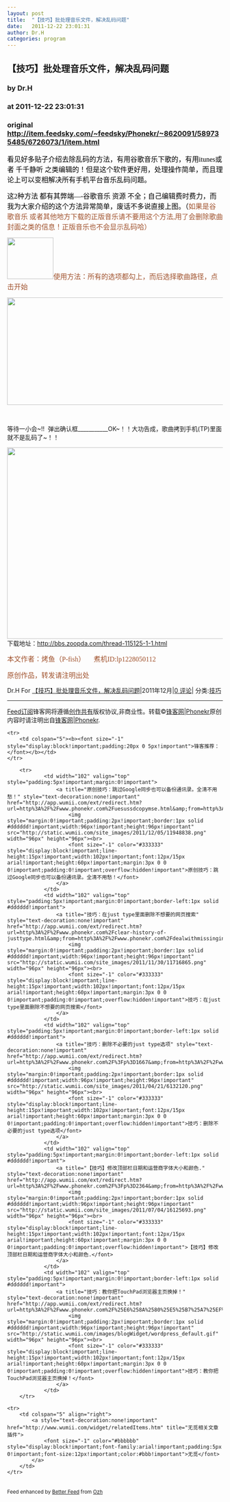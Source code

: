```yaml
---
layout: post
title:  "【技巧】批处理音乐文件，解决乱码问题"
date:   2011-12-22 23:01:31
author: Dr.H
categories: program
---
```


## 【技巧】批处理音乐文件，解决乱码问题
### by Dr.H
### at 2011-12-22 23:01:31
### original <http://item.feedsky.com/~feedsky/Phonekr/~8620091/589735485/6726073/1/item.html>

<p><span style="font-family:黑体"><span style="font-size:medium"><span style="color:black">看见好多贴子介绍去除乱码的方法，有用谷歌音乐下歌的，有用itunes或者 千千静听 之类编辑的！但是这个软件更好用，处理操作简单，而且理论上可以变相解决所有手机平台音乐乱码问题。<span></span></span></span></span></p>
<p><span style="font-family:黑体"><span style="font-size:medium"><span style="color:#2f4f4f"><span style="color:black">这2种方法 都有其弊端—-谷歌音乐 资源 不全；自己编辑费时费力，而我为大家介绍的这个方法异常简单，废话不多说直接上图。（</span><span style="color:#a0522d">如果是谷歌音乐 或者其他地方下载的正版音乐请不要用这个方法,用了会删除歌曲封面之类的信息！正版音乐也不会显示乱码哈）</span></span></span></span></p>
<p><span style="font-family:黑体"><span style="font-size:medium"><span style="color:#2f4f4f"><span style="color:#a0522d"><a href="http://www.phonekr.com/wp-content/uploads/2011/12/122023080geo00toehucty.jpg"><img title="122023080geo00toehucty" src="http://www.phonekr.com/wp-content/uploads/2011/12/122023080geo00toehucty.jpg" alt="" width="108" height="97"></a>使用方法：所有的选项都勾上，而后选择歌曲路径，点击开始</span></span></span></span></p>
<p><span style="font-family:黑体"><span style="font-size:medium"><span style="color:#2f4f4f"><span style="color:#a0522d"><a href="http://www.phonekr.com/wp-content/uploads/2011/12/122023wgffm8tg2t82move.jpg.thumb_.jpg"><img title="122023wgffm8tg2t82move.jpg.thumb" src="http://www.phonekr.com/wp-content/uploads/2011/12/122023wgffm8tg2t82move.jpg.thumb_.jpg" alt="" width="600" height="251"></a></span></span></span></span></p>
<p> </p>
<p>等待一小会~!!  弹出确认框___________OK~！！大功告成，歌曲拷到手机(TP)里面就不是乱码了~！！</p>
<p><a href="http://www.phonekr.com/wp-content/uploads/2011/12/122023g53wkzmzhodk9ovo.jpg.thumb_.jpg"><img title="122023g53wkzmzhodk9ovo.jpg.thumb" src="http://www.phonekr.com/wp-content/uploads/2011/12/122023g53wkzmzhodk9ovo.jpg.thumb_.jpg" alt="" width="600" height="447"></a>下载地址：<a href="http://bbs.zoopda.com/thread-115125-1-1.html">http://bbs.zoopda.com/thread-115125-1-1.html</a></p>
<p><span style="font-family:黑体"><span style="font-size:medium"><span style="color:#2f4f4f"><span style="color:#a0522d">本文作者：烤鱼（P-fish）     煮机ID:lp1228050112</span></span></span></span></p>
<p><span style="font-family:黑体"><span style="font-size:medium"><span style="color:#2f4f4f"><span style="color:#a0522d">原创作品，转发请注明出处<br>
</span></span></span></span></p>
Dr.H For <a href="http://www.phonekr.com/dealwithmissinginfo.html">【技巧】批处理音乐文件，解决乱码问题</a>|2011年12月|<a href="http://www.phonekr.com/dealwithmissinginfo.html#comments">0 评论</a>|
分类:<a href="http://www.phonekr.com/play/skills" title="查看 技巧 的全部文章" rel="category tag">技巧</a>
<hr>
<a href="http://feed.phonekr.com">Feed订阅</a>锋客网将遵循<a href="http://creativecommons.org/licenses/by-nc-sa/3.0/deed.zh">创作共有</a>版权协议,非商业性。转载©<a href="http://www.phonekr.com">锋客网|Phonekr</a>原创内容时请注明出自<a href="http://www.phonekr.com">锋客网|Phonekr</a>.
<table cellspacing="0" cellpadding="3" border="0" style="clear:both">
    
    <tr>
        <td colspan="5"><b><font size="-1" style="display:block!important;padding:20px 0 5px!important">锋客推荐：</font></b></td>
    </tr>
    
        <tr>
                <td width="102" valign="top" style="padding:5px!important;margin:0!important">
                    <a title="原创技巧：跳过Google同步也可以备份通讯录。全清不用愁！" style="text-decoration:none!important" href="http://app.wumii.com/ext/redirect.htm?url=http%3A%2F%2Fwww.phonekr.com%2Fuesussdcopymse.html&amp;from=http%3A%2F%2Fwww.phonekr.com%2Fdealwithmissinginfo.html">
                        <img style="margin:0!important;padding:2px!important;border:1px solid #dddddd!important;width:96px!important;height:96px!important" src="http://static.wumii.com/site_images/2011/12/05/11948838.png" width="96px" height="96px"><br>
                        <font size="-1" color="#333333" style="display:block!important;line-height:15px!important;width:102px!important;font:12px/15px arial!important;height:60px!important;margin:3px 0 0 0!important;padding:0!important;overflow:hidden!important">原创技巧：跳过Google同步也可以备份通讯录。全清不用愁！</font>
                    </a>
                </td>
                <td width="102" valign="top" style="padding:5px!important;margin:0!important;border-left:1px solid #dddddd!important">
                    <a title="技巧：在just type里面删除不想要的网页搜索" style="text-decoration:none!important" href="http://app.wumii.com/ext/redirect.htm?url=http%3A%2F%2Fwww.phonekr.com%2Fclear-history-of-justtype.html&amp;from=http%3A%2F%2Fwww.phonekr.com%2Fdealwithmissinginfo.html">
                        <img style="margin:0!important;padding:2px!important;border:1px solid #dddddd!important;width:96px!important;height:96px!important" src="http://static.wumii.com/site_images/2011/11/30/11716865.png" width="96px" height="96px"><br>
                        <font size="-1" color="#333333" style="display:block!important;line-height:15px!important;width:102px!important;font:12px/15px arial!important;height:60px!important;margin:3px 0 0 0!important;padding:0!important;overflow:hidden!important">技巧：在just type里面删除不想要的网页搜索</font>
                    </a>
                </td>
                <td width="102" valign="top" style="padding:5px!important;margin:0!important;border-left:1px solid #dddddd!important">
                    <a title="技巧：删除不必要的just type选项" style="text-decoration:none!important" href="http://app.wumii.com/ext/redirect.htm?url=http%3A%2F%2Fwww.phonekr.com%2F%3Fp%3D1667&amp;from=http%3A%2F%2Fwww.phonekr.com%2Fdealwithmissinginfo.html">
                        <img style="margin:0!important;padding:2px!important;border:1px solid #dddddd!important;width:96px!important;height:96px!important" src="http://static.wumii.com/site_images/2011/04/21/6132120.png" width="96px" height="96px"><br>
                        <font size="-1" color="#333333" style="display:block!important;line-height:15px!important;width:102px!important;font:12px/15px arial!important;height:60px!important;margin:3px 0 0 0!important;padding:0!important;overflow:hidden!important">技巧：删除不必要的just type选项</font>
                    </a>
                </td>
                <td width="102" valign="top" style="padding:5px!important;margin:0!important;border-left:1px solid #dddddd!important">
                    <a title="【技巧】修改顶部栏日期和运营商字体大小和颜色." style="text-decoration:none!important" href="http://app.wumii.com/ext/redirect.htm?url=http%3A%2F%2Fwww.phonekr.com%2F%3Fp%3D2364&amp;from=http%3A%2F%2Fwww.phonekr.com%2Fdealwithmissinginfo.html">
                        <img style="margin:0!important;padding:2px!important;border:1px solid #dddddd!important;width:96px!important;height:96px!important" src="http://static.wumii.com/site_images/2011/07/04/16125693.png" width="96px" height="96px"><br>
                        <font size="-1" color="#333333" style="display:block!important;line-height:15px!important;width:102px!important;font:12px/15px arial!important;height:60px!important;margin:3px 0 0 0!important;padding:0!important;overflow:hidden!important">【技巧】修改顶部栏日期和运营商字体大小和颜色.</font>
                    </a>
                </td>
                <td width="102" valign="top" style="padding:5px!important;margin:0!important;border-left:1px solid #dddddd!important">
                    <a title="技巧：教你把TouchPad浏览器主页换掉！" style="text-decoration:none!important" href="http://app.wumii.com/ext/redirect.htm?url=http%3A%2F%2Fwww.phonekr.com%2F%25E6%258A%2580%25E5%25B7%25A7%25EF%25BC%259A%25E6%2595%2599%25E4%25BD%25A0%25E6%258A%258Atouchpad%25E6%25B5%258F%25E8%25A7%2588%25E5%2599%25A8%25E4%25B8%25BB%25E9%25A1%25B5%25E6%258D%25A2%25E6%258E%2589%25EF%25BC%2581.html&amp;from=http%3A%2F%2Fwww.phonekr.com%2Fdealwithmissinginfo.html">
                        <img style="margin:0!important;padding:2px!important;border:1px solid #dddddd!important;width:96px!important;height:96px!important" src="http://static.wumii.com/images/blogWidget/wordpress_default.gif" width="96px" height="96px"><br>
                        <font size="-1" color="#333333" style="display:block!important;line-height:15px!important;width:102px!important;font:12px/15px arial!important;height:60px!important;margin:3px 0 0 0!important;padding:0!important;overflow:hidden!important">技巧：教你把TouchPad浏览器主页换掉！</font>
                    </a>
                </td>
        </tr>
    
    <tr>
        <td colspan="5" align="right">
            <a style="text-decoration:none!important" href="http://www.wumii.com/widget/relatedItems.htm" title="无觅相关文章插件">
                <font size="-1" color="#bbbbbb" style="display:block!important;font-family:arial!important;padding:5px 0!important;font-size:12px!important;color:#bbb!important">无觅</font>
            </a>
        </td>
    </tr>
</table>
<p><small>Feed enhanced by <a href="http://planetozh.com/blog/my-projects/wordpress-plugin-better-feed-rss/">Better Feed</a> from  <a href="http://planetozh.com/blog/">Ozh</a></small></p><img src="http://www1.feedsky.com/t1/589735485/Phonekr/feedsky/s.gif?r=http://item.feedsky.com/~feedsky/Phonekr/~8620091/589735485/6726073/1/item.html" border="0" height="0" width="0">